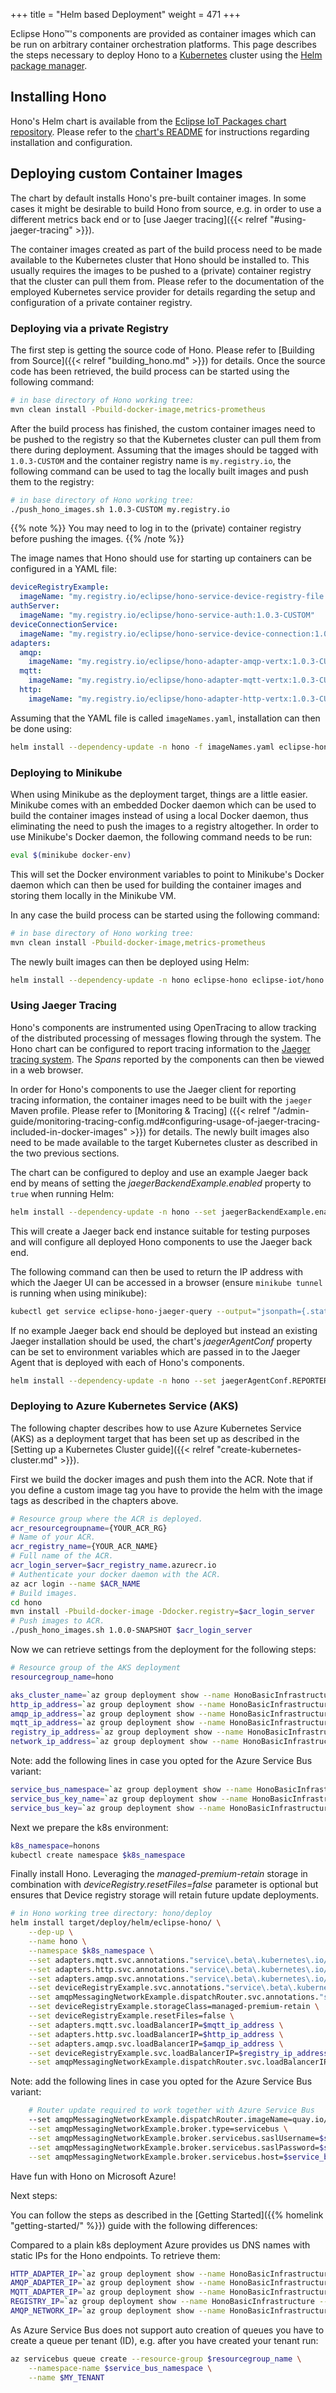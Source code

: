 +++
title = "Helm based Deployment"
weight = 471
+++

Eclipse Hono&trade;'s components are provided as container images which can be run on arbitrary container orchestration platforms.
This page describes the steps necessary to deploy Hono to a [Kubernetes](https://kubernetes.io) cluster using the
[Helm package manager](https://helm.sh).
<!--more-->

## Installing Hono

Hono's Helm chart is available from the [Eclipse IoT Packages chart repository](https://www.eclipse.org/packages/repository/).
Please refer to the [chart's README](https://github.com/eclipse/packages/blob/master/charts/hono/README.md) for
instructions regarding installation and configuration.

## Deploying custom Container Images

The chart by default installs Hono's pre-built container images. In some cases it might be desirable to build Hono
from source, e.g. in order to use a different metrics back end or to [use Jaeger tracing]({{< relref "#using-jaeger-tracing" >}}).

The container images created as part of the build process need to be made available to the Kubernetes cluster that
Hono should be installed to. This usually requires the images to be pushed to a (private) container registry that
the cluster can pull them from. Please refer to the documentation of the employed Kubernetes service provider for
details regarding the setup and configuration of a private container registry.

### Deploying via a private Registry

The first step is getting the source code of Hono. Please refer to [Building from Source]({{< relref "building_hono.md" >}}) for details.
Once the source code has been retrieved, the build process can be started using the following command:

~~~sh
# in base directory of Hono working tree:
mvn clean install -Pbuild-docker-image,metrics-prometheus
~~~

After the build process has finished, the custom container images need to be pushed to the registry so that the
Kubernetes cluster can pull them from there during deployment.
Assuming that the images should be tagged with `1.0.3-CUSTOM` and the container registry name is `my.registry.io`,
the following command can be used to tag the locally built images and push them to the registry:

~~~sh
# in base directory of Hono working tree:
./push_hono_images.sh 1.0.3-CUSTOM my.registry.io
~~~

{{% note %}}
You may need to log in to the (private) container registry before pushing the images.
{{% /note %}}

The image names that Hono should use for starting up containers can be configured in a YAML file:

```yaml
deviceRegistryExample:
  imageName: "my.registry.io/eclipse/hono-service-device-registry-file:1.0.3-CUSTOM"
authServer:
  imageName: "my.registry.io/eclipse/hono-service-auth:1.0.3-CUSTOM"
deviceConnectionService:
  imageName: "my.registry.io/eclipse/hono-service-device-connection:1.0.3-CUSTOM"
adapters:
  amqp:
    imageName: "my.registry.io/eclipse/hono-adapter-amqp-vertx:1.0.3-CUSTOM"
  mqtt:
    imageName: "my.registry.io/eclipse/hono-adapter-mqtt-vertx:1.0.3-CUSTOM"
  http:
    imageName: "my.registry.io/eclipse/hono-adapter-http-vertx:1.0.3-CUSTOM"
```

Assuming that the YAML file is called `imageNames.yaml`, installation can then be done using:

~~~sh
helm install --dependency-update -n hono -f imageNames.yaml eclipse-hono eclipse-iot/hono
~~~

### Deploying to Minikube

When using Minikube as the deployment target, things are a little easier. Minikube comes with an
embedded Docker daemon which can be used to build the container images instead of using a local
Docker daemon, thus eliminating the need to push the images to a registry altogether.
In order to use Minikube's Docker daemon, the following command needs to be run:

~~~sh
eval $(minikube docker-env)
~~~

This will set the Docker environment variables to point to Minikube's Docker daemon which can then be
used for building the container images and storing them locally in the Minikube VM.

In any case the build process can be started using the following command:

~~~sh
# in base directory of Hono working tree:
mvn clean install -Pbuild-docker-image,metrics-prometheus
~~~
The newly built images can then be deployed using Helm:

~~~sh
helm install --dependency-update -n hono eclipse-hono eclipse-iot/hono
~~~


### Using Jaeger Tracing

Hono's components are instrumented using OpenTracing to allow tracking of the distributed processing of messages flowing through the system.
The Hono chart can be configured to report tracing information to the [Jaeger tracing system](https://www.jaegertracing.io/). The *Spans* reported
by the components can then be viewed in a web browser.

In order for Hono's components to use the Jaeger client for reporting tracing information, the container images need to be built
with the `jaeger` Maven profile. Please refer to [Monitoring & Tracing]
({{< relref "/admin-guide/monitoring-tracing-config.md#configuring-usage-of-jaeger-tracing-included-in-docker-images" >}}) for details.
The newly built images also need to be made available to the target Kubernetes cluster as described in the two previous sections.

The chart can be configured to deploy and use an example Jaeger back end by means of setting the *jaegerBackendExample.enabled* property
to `true` when running Helm:

~~~sh
helm install --dependency-update -n hono --set jaegerBackendExample.enabled=true eclipse-hono eclipse-iot/hono
~~~

This will create a Jaeger back end instance suitable for testing purposes and will configure all deployed Hono components to use the
Jaeger back end.

The following command can then be used to return the IP address with which the Jaeger UI can be accessed in a
browser (ensure `minikube tunnel` is running when using minikube):

~~~sh
kubectl get service eclipse-hono-jaeger-query --output="jsonpath={.status.loadBalancer.ingress[0]['hostname','ip']}" -n hono
~~~

If no example Jaeger back end should be deployed but instead an existing Jaeger installation should be used,
the chart's *jaegerAgentConf* property can be set to environment variables which are passed in to
the Jaeger Agent that is deployed with each of Hono's components.

~~~sh
helm install --dependency-update -n hono --set jaegerAgentConf.REPORTER_TYPE=tchannel --set jaegerAgentConf.REPORTER_TCHANNEL_HOST_PORT=my-jaeger-collector:14267 eclipse-hono eclipse-iot/hono
~~~

### Deploying to Azure Kubernetes Service (AKS)

The following chapter describes how to use Azure Kubernetes Service (AKS) as a deployment target that has
been set up as described in the [Setting up a Kubernetes Cluster guide]({{< relref "create-kubernetes-cluster.md" >}}).

First we build the docker images and push them into the ACR. Note that if you define a custom image tag
you have to provide the helm with the image tags as described in the chapters above.

```bash
# Resource group where the ACR is deployed.
acr_resourcegroupname={YOUR_ACR_RG}
# Name of your ACR.
acr_registry_name={YOUR_ACR_NAME}
# Full name of the ACR.
acr_login_server=$acr_registry_name.azurecr.io
# Authenticate your docker daemon with the ACR.
az acr login --name $ACR_NAME
# Build images.
cd hono
mvn install -Pbuild-docker-image -Ddocker.registry=$acr_login_server
# Push images to ACR.
./push_hono_images.sh 1.0.0-SNAPSHOT $acr_login_server
```

Now we can retrieve settings from the deployment for the following steps:

```bash
# Resource group of the AKS deployment
resourcegroup_name=hono

aks_cluster_name=`az group deployment show --name HonoBasicInfrastructure --resource-group $resourcegroup_name --query properties.outputs.aksClusterName.value -o tsv`
http_ip_address=`az group deployment show --name HonoBasicInfrastructure --resource-group $resourcegroup_name --query properties.outputs.httpPublicIPAddress.value -o tsv`
amqp_ip_address=`az group deployment show --name HonoBasicInfrastructure --resource-group $resourcegroup_name --query properties.outputs.amqpPublicIPAddress.value -o tsv`
mqtt_ip_address=`az group deployment show --name HonoBasicInfrastructure --resource-group $resourcegroup_name --query properties.outputs.mqttPublicIPAddress.value -o tsv`
registry_ip_address=`az group deployment show --name HonoBasicInfrastructure --resource-group $resourcegroup_name --query properties.outputs.registryPublicIPAddress.value -o tsv`
network_ip_address=`az group deployment show --name HonoBasicInfrastructure --resource-group $resourcegroup_name --query properties.outputs.networkPublicIPAddress.value -o tsv`
```

Note: add the following lines in case you opted for the Azure Service Bus variant:

```bash
service_bus_namespace=`az group deployment show --name HonoBasicInfrastructure --resource-group $resourcegroup_name --query properties.outputs.serviceBusNamespaceName.value -o tsv`
service_bus_key_name=`az group deployment show --name HonoBasicInfrastructure --resource-group $resourcegroup_name --query properties.outputs.serviceBusKeyName.value -o tsv`
service_bus_key=`az group deployment show --name HonoBasicInfrastructure --resource-group $resourcegroup_name --query properties.outputs.serviceBusKey.value -o tsv`
```

Next we prepare the k8s environment:

```bash
k8s_namespace=honons
kubectl create namespace $k8s_namespace
```

Finally install Hono. Leveraging the _managed-premium-retain_ storage in combination with _deviceRegistry.resetFiles=false_ parameter is optional but ensures that Device registry storage will retain future update deployments.

```bash
# in Hono working tree directory: hono/deploy
helm install target/deploy/helm/eclipse-hono/ \
    --dep-up \
    --name hono \
    --namespace $k8s_namespace \
    --set adapters.mqtt.svc.annotations."service\.beta\.kubernetes\.io/azure-load-balancer-resource-group"=$resourcegroup_name \
    --set adapters.http.svc.annotations."service\.beta\.kubernetes\.io/azure-load-balancer-resource-group"=$resourcegroup_name \
    --set adapters.amqp.svc.annotations."service\.beta\.kubernetes\.io/azure-load-balancer-resource-group"=$resourcegroup_name \
    --set deviceRegistryExample.svc.annotations."service\.beta\.kubernetes\.io/azure-load-balancer-resource-group"=$resourcegroup_name \
    --set amqpMessagingNetworkExample.dispatchRouter.svc.annotations."service\.beta\.kubernetes\.io/azure-load-balancer-resource-group"=$resourcegroup_name \
    --set deviceRegistryExample.storageClass=managed-premium-retain \
    --set deviceRegistryExample.resetFiles=false \
    --set adapters.mqtt.svc.loadBalancerIP=$mqtt_ip_address \
    --set adapters.http.svc.loadBalancerIP=$http_ip_address \
    --set adapters.amqp.svc.loadBalancerIP=$amqp_ip_address \
    --set deviceRegistryExample.svc.loadBalancerIP=$registry_ip_address \
    --set amqpMessagingNetworkExample.dispatchRouter.svc.loadBalancerIP=$network_ip_address
```

Note: add the following lines in case you opted for the Azure Service Bus variant:

```bash
    # Router update required to work together with Azure Service Bus
    --set amqpMessagingNetworkExample.dispatchRouter.imageName=quay.io/enmasse/qdrouterd-base:1.8.0 \
    --set amqpMessagingNetworkExample.broker.type=servicebus \
    --set amqpMessagingNetworkExample.broker.servicebus.saslUsername=$service_bus_key_name \
    --set amqpMessagingNetworkExample.broker.servicebus.saslPassword=$service_bus_key \
    --set amqpMessagingNetworkExample.broker.servicebus.host=$service_bus_namespace.servicebus.windows.net \
```

Have fun with Hono on Microsoft Azure!

Next steps:

You can follow the steps as described in the [Getting Started]({{% homelink "getting-started/" %}}) guide with the following differences:

Compared to a plain k8s deployment Azure provides us DNS names with static IPs for the Hono endpoints. To retrieve them:

```bash
HTTP_ADAPTER_IP=`az group deployment show --name HonoBasicInfrastructure --resource-group $resourcegroup_name --query properties.outputs.httpPublicIPFQDN.value -o tsv`
AMQP_ADAPTER_IP=`az group deployment show --name HonoBasicInfrastructure --resource-group $resourcegroup_name --query properties.outputs.amqpPublicIPFQDN.value -o tsv`
MQTT_ADAPTER_IP=`az group deployment show --name HonoBasicInfrastructure --resource-group $resourcegroup_name --query properties.outputs.mqttPublicIPFQDN.value -o tsv`
REGISTRY_IP=`az group deployment show --name HonoBasicInfrastructure --resource-group $resourcegroup_name --query properties.outputs.registryPublicIPFQDN.value -o tsv`
AMQP_NETWORK_IP=`az group deployment show --name HonoBasicInfrastructure --resource-group $resourcegroup_name --query properties.outputs.networkPublicIPFQDN.value -o tsv`
```

As Azure Service Bus does not support auto creation of queues you have to create a queue per tenant (ID), e.g. after you have created your tenant run:

```bash
az servicebus queue create --resource-group $resourcegroup_name \
    --namespace-name $service_bus_namespace \
    --name $MY_TENANT
```
